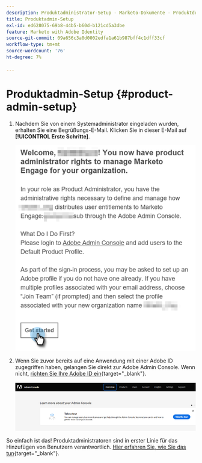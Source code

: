 ```yaml
---
description: Produktadministrator-Setup - Marketo-Dokumente - Produktdokumentation
title: Produktadmin-Setup
exl-id: ed628075-69b8-44b5-b60d-b121cd5a3dbe
feature: Marketo with Adobe Identity
source-git-commit: 09a656c3a0d0002edfa1a61b987bff4c1dff33cf
workflow-type: tm+mt
source-wordcount: '76'
ht-degree: 7%

---
```


# Produktadmin-Setup {#product-admin-setup}

1. Nachdem Sie von einem Systemadministrator eingeladen wurden, erhalten Sie eine Begrüßungs-E-Mail. Klicken Sie in dieser E-Mail auf **[!UICONTROL Erste Schritte]**.

   ![](assets/admin-setup-7.png)

1. Wenn Sie zuvor bereits auf eine Anwendung mit einer Adobe ID zugegriffen haben, gelangen Sie direkt zur Adobe Admin Console. Wenn nicht, [richten Sie Ihre Adobe ID ein](https://helpx.adobe.com/de/manage-account/using/create-update-adobe-id.html){target="_blank"}.

   ![](assets/admin-setup-8.png)

So einfach ist das! Produktadministratoren sind in erster Linie für das Hinzufügen von Benutzern verantwortlich. [Hier erfahren Sie, wie Sie das tun](/help/marketo/product-docs/administration/marketo-with-adobe-identity/add-or-remove-a-user.md#add-a-user){target="_blank"}.
